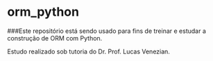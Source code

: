 # orm_python

###Este repositório está sendo usado para fins de treinar e estudar a construção de ORM com Python.

<p>Estudo realizado sob tutoria do Dr. Prof. Lucas Venezian.</p>
